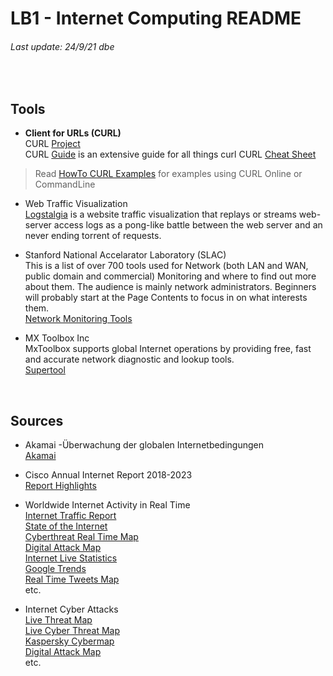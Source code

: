 # LB1 - Internet Computing README
###### Last update: 24/9/21 dbe
</br>

## Tools

* **Client for URLs (CURL)**  
  CURL [Project](https://curl.haxx.se/)     
  CURL [Guide](https://ec.haxx.se/) is an extensive guide for all things curl
  CURL [Cheat Sheet](https://github.com/dennyzhang/cheatsheet.dennyzhang.com/tree/master/cheatsheet-curl-A4)  
   
> Read [HowTo CURL Examples](LB1-InternetComputing/HOWTO_Curl-Examples.md) for examples using CURL Online or CommandLine

* Web Traffic Visualization  
  [Logstalgia](logstalgia.io) is a website traffic visualization that replays or streams web-server access logs as a pong-like battle between the web server and an never ending torrent of requests.

* Stanford National Accelarator Laboratory (SLAC)     
  This is a list of over 700 tools used for Network (both LAN and WAN, public domain and commercial) Monitoring and where to find out more about them. The audience is mainly network administrators. Beginners will probably start at the Page Contents to focus in on what interests them.   
  [Network Monitoring Tools](https://www.slac.stanford.edu/xorg/nmtf/nmtf-tools.html)
  
* MX Toolbox Inc  
  MxToolbox supports global Internet operations by providing free, fast and accurate network diagnostic and lookup tools.    
  [Supertool](https://mxtoolbox.com/SuperTool.aspx)

</br>


## Sources

* Akamai -Überwachung der globalen Internetbedingungen    
  [Akamai](https://www.akamai.com/de/de/resources/visualizing-akamai/)

* Cisco Annual Internet Report 2018-2023    
  [Report Highlights](https://www.cisco.com/c/en/us/solutions/executive-perspectives/annual-internet-report/air-highlights.html)
  
* Worldwide Internet Activity in Real Time  
  [Internet Traffic Report](http://www.internettrafficreport.com/)    
  [State of the Internet](https://livemap.pingdom.com/)   
  [Cyberthreat Real Time Map](https://cybermap.kaspersky.com/)    
  [Digital Attack Map](https://www.digitalattackmap.com/)   
  [Internet Live Statistics](https://www.internetlivestats.com/)  
  [Google Trends](https://trends.google.com/trends/hottrends/visualize?nrow=4&ncol=4)   
  [Real Time Tweets Map](https://www.tweeplers.com/map/)    
  etc.  
  
* Internet Cyber Attacks  
  [Live Threat Map](https://livethreatmap.radware.com/)  
  [Live Cyber Threat Map](https://threatmap.checkpoint.com/)  
  [Kaspersky Cybermap](https://cybermap.kaspersky.com/de)  
  [Digital Attack Map](https://www.digitalattackmap.com/gallery/)  
  etc.
</br>  

